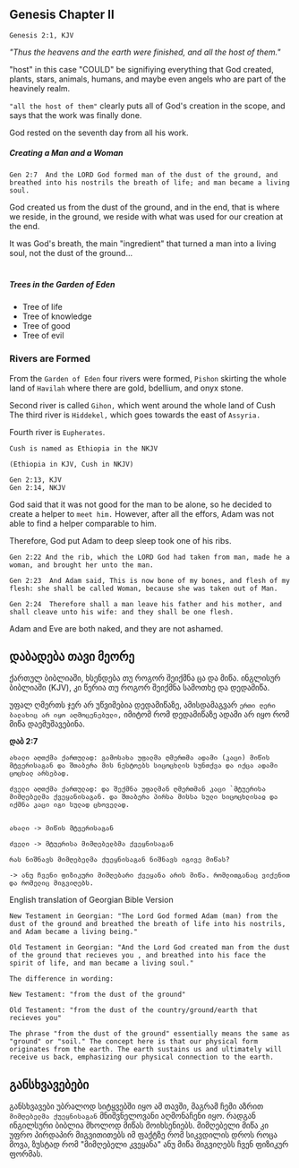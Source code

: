 ## Genesis Chapter II 

`Genesis 2:1, KJV` 

*"Thus the heavens and the earth were finished, and all the host of them."*

"host" in this case "COULD" be signifiying everything that God created, plants, stars, animals, humans, and maybe even angels who are part of the heavinely realm. 

`"all the host of them"` clearly puts all of God's creation in the scope, and says that the work was finally done. 

God rested on the seventh day from all his work. 

##### Creating a Man and a Woman 

```
Gen 2:7  And the LORD God formed man of the dust of the ground, and breathed into his nostrils the breath of life; and man became a living soul. 
```

God created us from the dust of the ground, and in the end, that is where we reside, in the ground, we reside with what was used for our creation at the end. 

It was God's breath, the main "ingredient" that turned a man into a living soul, not the dust of the ground...

#
##### Trees in the Garden of Eden

* Tree of life 
* Tree of knowledge
* Tree of good
* Tree of evil

### Rivers are Formed 

From the `Garden of Eden` four rivers were formed, `Pishon` skirting the whole land of `Havilah` where there are gold, bdellium, and onyx stone. 

Second river is called `Gihon,` which went around the whole land of Cush
The third river is `Hiddekel,` which goes towards the east of `Assyria.` 

Fourth river is `Eupherates`.
```
Cush is named as Ethiopia in the NKJV 

(Ethiopia in KJV, Cush in NKJV) 

Gen 2:13, KJV
Gen 2:14, NKJV
```

God said that it was not good for the man to be alone, so he decided to create a helper to `meet him.` However, after all the effors, Adam was not able to find a helper comparable to him. 

Therefore, God put Adam to deep sleep took one of his ribs.

```
Gen 2:22 And the rib, which the LORD God had taken from man, made he a woman, and brought her unto the man. 

Gen 2:23  And Adam said, This is now bone of my bones, and flesh of my flesh: she shall be called Woman, because she was taken out of Man. 

Gen 2:24  Therefore shall a man leave his father and his mother, and shall cleave unto his wife: and they shall be one flesh. 
```

Adam and Eve are both naked, and they are not ashamed. 


## დაბადება თავი მეორე 

ქართულ ბიბლიაში, ხსენდება თუ როგორ შეიქმნა ცა და მიწა.
ინგლისურ ბიბლიაში (KJV), კი წერია თუ როგორ შეიქმნა სამოთხე და დედამიწა. 

უფალ ღმერთს ჯერ არ უწვიმებია დედამიწაზე, ამისდამაგვარ `ერთი ღერი ბალახიც არ იყო აღმოცენებული,` იმიტომ რომ დედამიწაზე ადამი არ იყო რომ მიწა დაემუშავებინა.


**დაბ 2:7**

```
ახალი აღთქმა ქართულად: გამოსახა უფალმა ღმერთმა ადამი (კაცი) მიწის მტვერისაგან და შთაბერა მის ნესტოებს სიცოცხლის სუნთქვა და იქცა ადამი ცოცხალ არსებად.

ძველი აღთქმა ქართულად: და შექმნა უფალმან ღმერთმან კაცი `მტუერისა მიმღებელმა ქვეყანისაგან. და შთაბერა პირსა მისსა სული სიცოცხლისაჲ და იქმნა კაცი იგი სულად ცხოველად.


ახალი -> მიწის მტვერისაგან 

ძველი -> მტუერისა მიმღებელბმა ქვეყნისაგან

რას ნიშნავს მიმღებელმა ქუეყნისაგან ნიშნავს იგივე მიწას?

-> ანუ ჩვენი ფიზიკური მიმღებარი ქვეყანა არის მიწა. რომლითგანაც ვიქენით და რომელიც მიგვიღებს.

```

English translation of Georgian Bible Version 

```
New Testament in Georgian: "The Lord God formed Adam (man) from the dust of the ground and breathed the breath of life into his nostrils, and Adam became a living being."

Old Testament in Georgian: "And the Lord God created man from the dust of the ground that recieves you , and breathed into his face the spirit of life, and man became a living soul."

The difference in wording:

New Testament: "from the dust of the ground"

Old Testament: "from the dust of the country/ground/earth that recieves you"

The phrase "from the dust of the ground" essentially means the same as "ground" or "soil." The concept here is that our physical form originates from the earth. The earth sustains us and ultimately will receive us back, emphasizing our physical connection to the earth.

```




## განსხვავებები 


განსხვავები უბრალოდ სიტყვებში იყო ამ თავში, მაგრამ ჩემი აზრით `მიმღებელმა ქუეყნისაგან` მნიშვნელოვანი აღმონაჩენი იყო. რადგან ინგილსური ბიბლია მხოლოდ მიწას მოიხსენიებს. მიმღებელი მიწა კი უფრო პირდაპირ მიგვითითებს იმ ფაქტზე რომ სიკვდილის დროს როცა მოვა, ზუსტად რომ "მიმღებელი კვეყანა" ანუ მიწა მიგვიღებს ჩვენ ფიზიკურ ფორმას. 